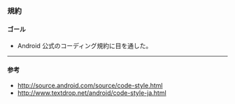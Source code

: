 ### 規約

#### ゴール
* Android 公式のコーディング規約に目を通した。

---
#### 参考
* http://source.android.com/source/code-style.html
* http://www.textdrop.net/android/code-style-ja.html
